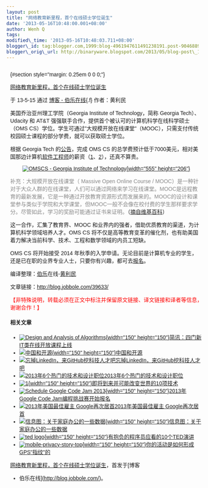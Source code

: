 ```yaml
--- 
layout: post 
title: "网络教育新里程，首个在线硕士学位诞生" 
date: '2013-05-16T10:48:00.001+08:00' 
author: Wenh Q
tags:
modified\_time: '2013-05-16T10:48:03.711+08:00' 
blogger\_id: tag:blogger.com,1999:blog-4961947611491238191.post-9046889552606908380
blogger\_orig\_url: http://binaryware.blogspot.com/2013/05/blog-post\_16.html
---
```


<div
style="font-family: sans-serif; margin: 0px 10px; overflow: auto; width: 100%;">

 {#section style="margin: 0.25em 0 0 0;"}

<div>

[网络教育新里程，首个在线硕士学位诞生](http://blog.jobbole.com/39633/?utm_source=rss&utm_medium=rss&utm_campaign=%25e7%25bd%2591%25e7%25bb%259c%25e6%2595%2599%25e8%2582%25b2%25e6%2596%25b0%25e9%2587%258c%25e7%25a8%258b%25ef%25bc%258c%25e9%25a6%2596%25e4%25b8%25aa%25e8%25a2%25ab%25e8%25ae%25a4%25e5%258f%25af%25e7%259a%2584%25e5%259c%25a8%25e7%25ba%25bf%25e7%25a1%2595%25e5%25a3%25ab%25e6%2596%2587%25e5%2587%25ad%25e8%25af%259e%25e7%2594%259f)

</div>

<div style="margin-bottom: 0.5em;">

于 13-5-15 通过 [博客 - 伯乐在线](http://blog.jobbole.com/){.f}
作者：黄利民

</div>



美国乔治亚州理工学院（Georgia Institute of Technology，简称 Georgia
Tech）、Udacity 和 AT&T
强强联手合作，提供首个被认可的计算机科学在线科学硕士（OMS
CS）学位。学生可通过"大规模开放在线课堂"（MOOC），只需支付传统校园硕士课程的部分学费，就可以获取硕士学位。

根据 Georgia Tech
的[公告](http://www.omscs.gatech.edu/announcement/)，完成 OMS CS
的总学费预计低于7000美元，相对美国那边计算机[软件工程师](http://blog.jobbole.com/344/ "明星软件工程师的10种特质")的薪资（[1](http://blog.jobbole.com/19507/ "美国科技公司软件工程师薪水排行")、[2](http://blog.jobbole.com/18501/ "软件开发实习生月薪排名：谷歌6874美元居首")），还真不算贵。

<div style="text-align: center;">

[![OMSCS - Georgia Institute of
Technology](http://blog.jobbole.com/wp-content/uploads/2013/05/OMSCS-Georgia-Institute-of-Technology.png "OMSCS - Georgia Institute of Technology"){width="555"
height="206"}](http://blog.jobbole.com/wp-content/uploads/2013/05/OMSCS-Georgia-Institute-of-Technology.png "OMSCS - Georgia Institute of Technology")

</div>

<span style="color: #888888;">补充：大规模开放在线课堂（ Massive Open
Online Course /
MOOC）是一种针对于大众人群的在线课堂，人们可以通过网络来学习在线课堂。MOOC是远程教育的最新发展，它是一种通过开放教育资源形式而发展来的。MOOC的设计和课堂参与类似于学院和大学课堂，但MOOC一般不会像在校付费的学生那样要求学分。尽管如此，学习的奖励可能通过证书来证明。</span>（[摘自维基百科](http://zh.wikipedia.org/wiki/%E5%A4%A7%E8%A7%84%E6%A8%A1%E5%BC%80%E6%94%BE%E5%9C%A8%E7%BA%BF%E8%AF%BE%E5%A0%82)）

这一合作，汇集了教育界、MOOC
和业界内的强者，借助优质教育的渠道，为计算机科学领域培养人才。OMS CS
将不仅是高等教育变革的催化剂，也有助美国着力解决当前科学、技术、工程和数学领域的内员工短缺。

OMS CS 将开始接受 2014
年秋季的入学申请。无论目前是计算机专业的学生，还是已在职的业界专业人士，只要你有兴趣，都可去[报名](http://www.omscs.gatech.edu/)。



编译整理：[伯乐](http://www.jobbole.com/ "伯乐在线")在线-[黄利民](http://blog.jobbole.com/author/%e9%bb%84%e5%88%a9%e6%b0%91/)

文章链接：<http://blog.jobbole.com/39633/>

<span
style="color: red;">【非特殊说明，转载必须在正文中标注并保留原文链接、译文链接和译者等信息，谢谢合作！】</span>

#### 相关文章

-   [![Design and Analysis of
    Algorithms](http://blog.jobbole.com/wp-content/uploads/2012/03/Design-and-Analysis-of-Algorithms-150x150.jpg){width="150"
    height="150"}](http://blog.jobbole.com/14751/)[简讯：四门新IT类在线开放课程上线](http://blog.jobbole.com/14751/)
-   [![中国和开源](http://blog.jobbole.com/wp-content/uploads/2013/03/opensource-150x150.jpg){width="150"
    height="150"}](http://blog.jobbole.com/34778/)[中国和开源](http://blog.jobbole.com/34778/)
-   [![忘掉LinkedIn，来GitHub挖科技人才吧](http://blog.jobbole.com/wp-content/uploads/2013/03/github-logo1-150x150.jpg)](http://blog.jobbole.com/26380/)[忘掉LinkedIn，来GitHub挖科技人才吧](http://blog.jobbole.com/26380/)
-   [![2013年6个热门的技术和设计职位](http://www.jobbole.net/wp-content/uploads/2013/02/money-logo-11-150x150.jpg)](http://blog.jobbole.com/31722/)[2013年6个热门的技术和设计职位](http://blog.jobbole.com/31722/)
-   [![1](http://blog.jobbole.com/wp-content/uploads/2013/03/12-150x150.jpg){width="150"
    height="150"}](http://blog.jobbole.com/34971/)[即将到来并可能改变世界的10项技术](http://blog.jobbole.com/34971/)
-   [![Schedule Google Code Jam
    2013](http://blog.jobbole.com/wp-content/uploads/2013/03/Schedule-Google-Code-Jam-2013-150x150.png){width="150"
    height="150"}](http://blog.jobbole.com/35824/)[2013年Google Code
    Jam编程挑战赛开始报名](http://blog.jobbole.com/35824/)
-   [![2013年美国最佳雇主
    Google再次居首](http://blog.jobbole.com/wp-content/uploads/2011/11/Google-logo.jpg)](http://blog.jobbole.com/32310/)[2013年美国最佳雇主
    Google再次居首](http://blog.jobbole.com/32310/)
-   [![信息图：关于家庭办公的一些数据](http://blog.jobbole.com/wp-content/uploads/2012/08/clocking-from-couch-thumb-150x150.jpg){width="150"
    height="150"}](http://blog.jobbole.com/25209/)[信息图：关于家庭办公的一些数据](http://blog.jobbole.com/25209/)
-   [![ted
    logo](http://blog.jobbole.com/wp-content/uploads/2013/02/ted-logo-150x150.jpg){width="150"
    height="150"}](http://blog.jobbole.com/33797/)[有抱负的程序员应看的10个TED演讲](http://blog.jobbole.com/33797/)
-   [![mobile-privacy-story-top](http://blog.jobbole.com/wp-content/uploads/2013/03/mobile-privacy-story-top-150x150.jpg){width="150"
    height="150"}](http://blog.jobbole.com/37053/)[你的活动是如何形成GPS"指纹"的](http://blog.jobbole.com/37053/)

[网络教育新里程，首个在线硕士学位诞生](http://blog.jobbole.com/39633/)，首发于[博客
- 伯乐在线](http://blog.jobbole.com/)。

</div>
